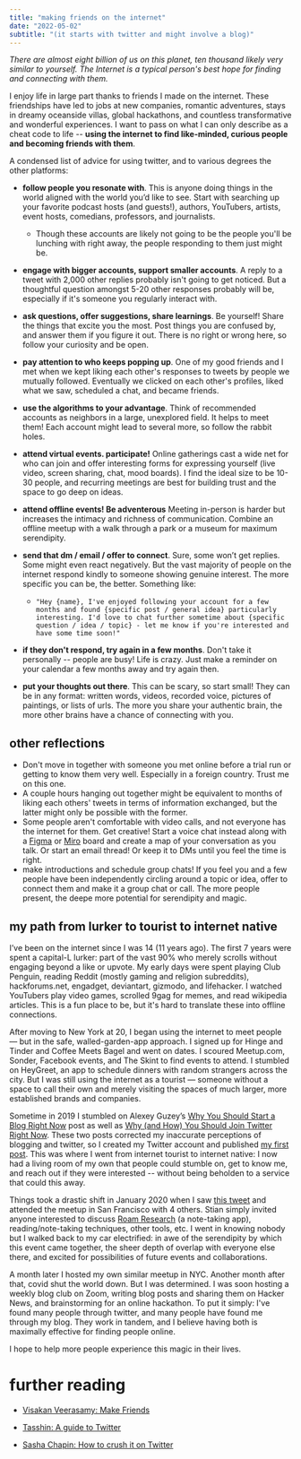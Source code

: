 ```yaml
---
title: "making friends on the internet"
date: "2022-05-02"
subtitle: "(it starts with twitter and might involve a blog)"
---
```


_There are almost eight billion of us on this planet, ten thousand likely very similar to yourself. The Internet is a typical person's best hope for finding and connecting with them._

I enjoy life in large part thanks to friends I made on the internet. These friendships have led to jobs at new companies, romantic adventures, stays in dreamy oceanside villas, global hackathons, and countless transformative and wonderful experiences. I want to pass on what I can only describe as a cheat code to life -- **using the internet to find like-minded, curious people and becoming friends with them**.

A condensed list of advice for using twitter, and to various degrees the other platforms:

- **follow people you resonate with**. This is anyone doing things in the world aligned with the world you’d like to see. Start with searching up your favorite podcast hosts (and guests!), authors, YouTubers, artists, event hosts, comedians, professors, and journalists.

  - Though these accounts are likely not going to be the people you'll be lunching with right away, the people responding to them just might be.

- **engage with bigger accounts, support smaller accounts**. A reply to a tweet with 2,000 other replies probably isn't going to get noticed. But a thoughtful question amongst 5-20 other responses probably will be, especially if it's someone you regularly interact with.
- **ask questions, offer suggestions, share learnings**. Be yourself! Share the things that excite you the most. Post things you are confused by, and answer them if you figure it out. There is no right or wrong here, so follow your curiosity and be open.
- **pay attention to who keeps popping up**. One of my good friends and I met when we kept liking each other's responses to tweets by people we mutually followed. Eventually we clicked on each other's profiles, liked what we saw, scheduled a chat, and became friends.
- **use the algorithms to your advantage**. Think of recommended accounts as neighbors in a large, unexplored field. It helps to meet them! Each account might lead to several more, so follow the rabbit holes.
- **attend virtual events. participate!** Online gatherings cast a wide net for who can join and offer interesting forms for expressing yourself (live video, screen sharing, chat, mood boards). I find the ideal size to be 10-30 people, and recurring meetings are best for building trust and the space to go deep on ideas.
- **attend offline events! Be adventerous** Meeting in-person is harder but increases the intimacy and richness of communication. Combine an offline meetup with a walk through a park or a museum for maximum serendipity.
- **send that dm / email / offer to connect**. Sure, some won’t get replies. Some might even react negatively. But the vast majority of people on the internet respond kindly to someone showing genuine interest. The more specific you can be, the better. Something like:
  - `"Hey {name}, I've enjoyed following your account for a few months and found {specific post / general idea} particularly interesting. I'd love to chat further sometime about {specific question / idea / topic} - let me know if you're interested and have some time soon!"`
- **if they don't respond, try again in a few months**. Don't take it personally -- people are busy! Life is crazy. Just make a reminder on your calendar a few months away and try again then.
- **put your thoughts out there**. This can be scary, so start small! They can be in any format: written words, videos, recorded voice, pictures of paintings, or lists of urls. The more you share your authentic brain, the more other brains have a chance of connecting with you.

## other reflections

- Don't move in together with someone you met online before a trial run or getting to know them very well. Especially in a foreign country. Trust me on this one.
- A couple hours hanging out together might be equivalent to months of liking each others' tweets in terms of information exchanged, but the latter might only be possible with the former.
- Some people aren't comfortable with video calls, and not everyone has the internet for them. Get creative! Start a voice chat instead along with a [Figma](https://figma.com) or [Miro](https://miro.com/) board and create a map of your conversation as you talk. Or start an email thread! Or keep it to DMs until you feel the time is right.
- make introductions and schedule group chats! If you feel you and a few people have been independently circling around a topic or idea, offer to connect them and make it a group chat or call. The more people present, the deepe more potential for serendipity and magic.

## my path from lurker to tourist to internet native

I’ve been on the internet since I was 14 (11 years ago). The first 7 years were spent a capital-L lurker: part of the vast 90% who merely scrolls without engaging beyond a like or upvote. My early days were spent playing Club Penguin, reading Reddit (mostly gaming and religion subreddits), hackforums.net, engadget, deviantart, gizmodo, and lifehacker. I watched YouTubers play video games, scrolled 9gag for memes, and read wikipedia articles. This is a fun place to be, but it's hard to translate these into offline connections.

After moving to New York at 20, I began using the internet to meet people — but in the safe, walled-garden-app approach. I signed up for Hinge and Tinder and Coffee Meets Bagel and went on dates. I scoured Meetup.com, Sonder, Facebook events, and The Skint to find events to attend. I stumbled on HeyGreet, an app to schedule dinners with random strangers across the city. But I was still using the internet as a tourist — someone without a space to call their own and merely visiting the spaces of much larger, more established brands and companies.

Sometime in 2019 I stumbled on Alexey Guzey’s [Why You Should Start a Blog Right Now](https://guzey.com/personal/why-have-a-blog/) post as well as [Why (and How) You Should Join Twitter Right Now](https://guzey.com/twitter/). These two posts corrected my inaccurate perceptions of blogging and twitter, so I created my Twitter account and published [my first post](/posts/hello-world). This was where I went from internet tourist to internet native: I now had a living room of my own that people could stumble on, get to know me, and reach out if they were interested -- without being beholden to a service that could this away.

Things took a drastic shift in January 2020 when I saw [this tweet](https://twitter.com/houshuang/status/1215756371204788224?s=20) and attended the meetup in San Francisco with 4 others. Stian simply invited anyone interested to discuss [Roam Research](https://roamresearch.com/) (a note-taking app), reading/note-taking techniques, other tools, etc. I went in knowing nobody but I walked back to my car electrified: in awe of the serendipity by which this event came together, the sheer depth of overlap with everyone else there, and excited for possibilities of future events and collaborations.

A month later I hosted my own similar meetup in NYC. Another month after that, covid shut the world down. But I was determined. I was soon hosting a weekly blog club on Zoom, writing blog posts and sharing them on Hacker News, and brainstorming for an online hackathon. To put it simply: I've found many people through twitter, and many people have found me through my blog. They work in tandem, and I believe having both is maximally effective for finding people online.

I hope to help more people experience this magic in their lives.

# further reading

- [Visakan Veerasamy: Make Friends](http://www.visakanv.com/blog/make-friends)

- [Tasshin: A guide to Twitter](https://tasshin.com/blog/a-guide-to-twitter)

- [Sasha Chapin: How to crush it on Twitter](https://sashachapin.substack.com/p/how-to-crush-it-on-twitter-when-you?s=r)
